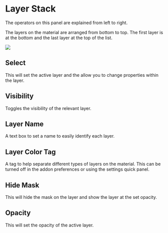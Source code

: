 # Layer Stack

The operators on this panel are explained from left to right.

The layers on the material are arranged from bottom to top. The first layer is at the bottom and the last layer at the top of the list.

![](../img/panel_control_layer_stack.png)

## Select

This will set the active layer and the allow you to change properties within the layer.

## Visibility

Toggles the visibility of the relevant layer.

## Layer Name

A text box to set a name to easily identify each layer.

## Layer Color Tag

A tag to help separate different types of layers on the material. This can be turned off in the addon preferences or using the settings quick panel.

## Hide Mask

This will hide the mask on the layer and show the layer at the set opacity.

## Opacity

This will set the opacity of the active layer.
